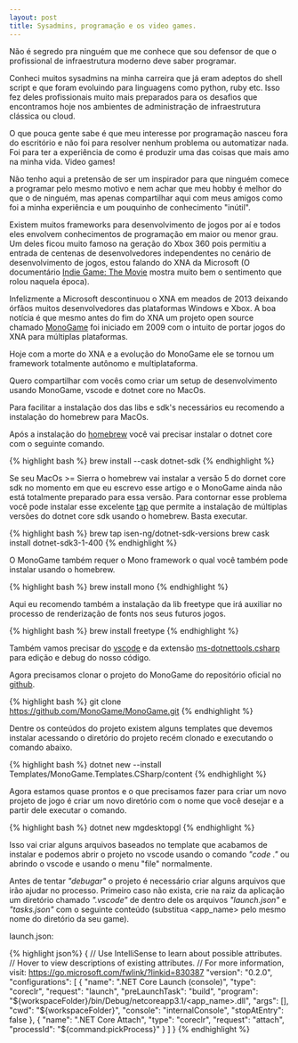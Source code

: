 ```yaml
---
layout: post
title: Sysadmins, programação e os video games.
---
```


Não é segredo pra ninguém que me conhece que sou defensor de que o profissional de infraestrutura moderno deve saber programar.


Conheci muitos sysadmins na minha carreira que já eram adeptos do shell script e que foram evoluindo para linguagens como python, ruby etc. Isso fez deles profissionais muito mais preparados para os desafios que encontramos hoje nos ambientes de administração de infraestrutura clássica ou cloud.


O que pouca gente sabe é que meu interesse por programação nasceu fora do escritório e não foi para resolver nenhum problema ou automatizar nada. Foi para ter a experiência de como é produzir uma das coisas que mais amo na minha vida. Video games!


Não tenho aqui a pretensão de ser um inspirador para que ninguém comece a programar pelo mesmo motivo e nem achar que meu hobby é melhor do que o de ninguém, mas apenas compartilhar aqui com meus amigos como foi a minha experiência e um pouquinho de conhecimento "inútil".


Existem muitos frameworks para desenvolvimento de jogos por aí e todos eles envolvem conhecimentos de programação em maior ou menor grau. Um deles ficou muito famoso na geração do Xbox 360 pois permitiu a entrada de centenas de desenvolvedores independentes no cenário de desenvolvimento de jogos, estou falando do XNA da Microsoft (O documentário [Indie Game: The Movie](https://www.imdb.com/title/tt1942884/) mostra muito bem o sentimento que rolou naquela época).


Infelizmente a Microsoft descontinuou o XNA em meados de 2013 deixando órfãos muitos desenvolvedores das plataformas Windows e Xbox. A boa notícia é que mesmo antes do fim do XNA um projeto open source chamado [MonoGame](https://www.monogame.net/) foi iniciado em 2009 com o intuito de portar jogos do XNA para múltiplas plataformas.


Hoje com a morte do XNA e a evolução do MonoGame ele se tornou um framework totalmente autônomo e multiplataforma.


Quero compartilhar com vocês como criar um setup de desenvolvimento usando MonoGame, vscode e dotnet core no MacOs.


Para facilitar a instalação dos das libs e sdk's necessários eu recomendo a instalação do homebrew para MacOs.


Após a instalação do [homebrew](https://brew.sh/) você vai precisar instalar o dotnet core com o seguinte comando.


{% highlight bash %}
brew install --cask dotnet-sdk
{% endhighlight %}


Se seu MacOs >= Sierra o homebrew vai instalar a versão 5 do dornet core sdk no momento em que eu escrevo esse artigo e o MonoGame ainda não está totalmente preparado para essa versão. Para contornar esse problema você pode instalar esse excelente [tap](https://github.com/isen-ng/homebrew-dotnet-sdk-versions) que permite a instalação de múltiplas versões do dotnet core sdk usando o homebrew. Basta executar.


{% highlight bash %}
brew tap isen-ng/dotnet-sdk-versions
brew cask install dotnet-sdk3-1-400
{% endhighlight %}


O MonoGame também requer o Mono framework o qual você também pode instalar usando o homebrew.


{% highlight bash %}
brew install mono
{% endhighlight %}


Aqui eu recomendo também a instalação da lib freetype que irá auxiliar no processo de renderização de fonts nos seus futuros jogos.


{% highlight bash %}
brew install freetype
{% endhighlight %}


Também vamos precisar do [vscode](https://code.visualstudio.com/) e da extensão [ms-dotnettools.csharp](https://code.visualstudio.com/docs/introvideos/extend) para edição e debug do nosso código.


Agora precisamos clonar o projeto do MonoGame do repositório oficial no [github](https://github.com/MonoGame/MonoGame).


{% highlight bash %}
git clone https://github.com/MonoGame/MonoGame.git
{% endhighlight %}


Dentre os conteúdos do projeto existem alguns templates que devemos instalar acessando o diretório do projeto recém clonado e executando o comando abaixo.


{% highlight bash %}
dotnet new --install Templates/MonoGame.Templates.CSharp/content
{% endhighlight %}


Agora estamos quase prontos e o que precisamos fazer para criar um novo projeto de jogo é criar um novo diretório com o nome que você desejar e a partir dele executar o comando.


{% highlight bash %}
dotnet new mgdesktopgl
{% endhighlight %}


Isso vai criar alguns arquivos baseados no template que acabamos de instalar e podemos abrir o projeto no vscode usando o comando <em>"code ."</em> ou abrindo o vscode e usando o menu "file" normalmente.


Antes de tentar <em>"debugar"</em> o projeto é necessário criar alguns arquivos que irão ajudar no processo. Primeiro caso não exista, crie na raiz da aplicação um diretório chamado <em>".vscode"</em> de dentro dele os arquivos <em>"launch.json"</em> e <em>"tasks.json"</em> com o seguinte conteúdo (substitua \<app_name\> pelo mesmo nome do diretório da seu game).


launch.json:


{% highlight json%}
{
  // Use IntelliSense to learn about possible attributes.
    // Hover to view descriptions of existing attributes.
    // For more information, visit: https://go.microsoft.com/fwlink/?linkid=830387
    "version": "0.2.0",
    "configurations": [
        {
            "name": ".NET Core Launch (console)",
            "type": "coreclr",
            "request": "launch",
            "preLaunchTask": "build",
            "program": "${workspaceFolder}/bin/Debug/netcoreapp3.1/<app_name>.dll",
            "args": [],
            "cwd": "${workspaceFolder}",
            "console": "internalConsole",
            "stopAtEntry": false
        },
        {
            "name": ".NET Core Attach",
            "type": "coreclr",
            "request": "attach",
            "processId": "${command:pickProcess}"
        }
    ]
}
{% endhighlight %}
